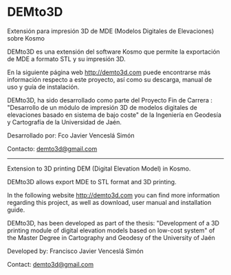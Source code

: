 DEMto3D
=======

Extensión para impresión 3D de MDE (Modelos Digitales de Elevaciones) sobre Kosmo

DEMto3D es una extensión del software Kosmo que permite la exportación de MDE a formato STL y su impresión 3D.

En la siguiente página web http://demto3d.com puede encontrarse más información respecto a este proyecto, así como su descarga, manual de uso y guía de instalación.


DEMto3D, ha sido desarrollado como parte del Proyecto Fin de Carrera :
"Desarrollo de un módulo de impresión 3D de modelos digitales de elevaciones basado en sistema de bajo coste"
de la Ingeniería en Geodesía y Cartografía de la Universidad de Jaén.

Desarrollado por: Fco Javier Venceslá Simón

Contacto: demto3d@gmail.com

--------

Extension to 3D printing DEM (Digital Elevation Model) in Kosmo.

DEMto3D allows export MDE to STL format and 3D printing.

In the following website http://demto3d.com you can find more information regarding this project, as well as download, user manual and installation guide.


DEMto3D, has been developed as part of the thesis:
"Development of a 3D printing module of digital elevation models based on low-cost system"
of the Master Degree in Cartography and Geodesy of the University of Jaén

Developed by: Francisco Javier Venceslá Simón

Contact: demto3d@gmail.com
